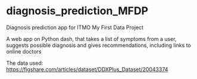 # diagnosis_prediction_MFDP
Diagnosis prediction app for ITMO My First Data Project

A web app on Python dash, that takes a list of symptoms from a user, suggests possible diagnosis and gives recommendations, including links to online doctors

The data used: https://figshare.com/articles/dataset/DDXPlus_Dataset/20043374